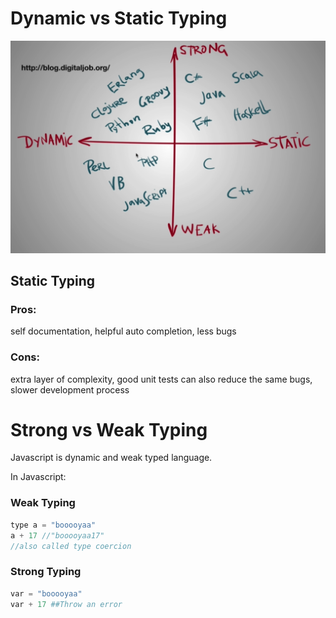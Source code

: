 # Dynamic vs Static Typing

<img src="Dynamic vs Static Typing.assets/Screen Shot 2021-07-07 at 6.24.34 PM.png" alt="Screen Shot 2021-07-07 at 6.24.34 PM" style="zoom:50%;" />

## Static Typing

### Pros:

self documentation, helpful auto completion, less bugs

### Cons:

extra layer of complexity, good unit tests can also reduce the same bugs, slower development process

# Strong vs Weak Typing

Javascript is dynamic and weak typed language.

In Javascript:

### Weak Typing

```js
type a = "booooyaa"
a + 17 //"booooyaa17"
//also called type coercion
```

### Strong Typing

```python
var = "booooyaa"
var + 17 ##Throw an error
```

